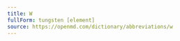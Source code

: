 ```yaml
---
title: W
fullForm: tungsten [element]
source: https://openmd.com/dictionary/abbreviations/w
---
```

